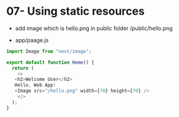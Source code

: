 # 07- Using static resources

- add image which is hello.png
in public folder
/public/hello.png

- app/paage.js

```js
import Image from "next/image";

export default function Home() {
  return (
    <>
   <h2>Welcome User</h2>
   Hello, Web App!
   <Image src="/hello.png" width={70} height={70} />
    </>
  );
}

```
